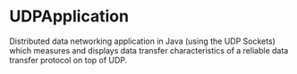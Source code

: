 # UDPApplication
Distributed data networking application in Java (using the UDP Sockets) which measures and displays data transfer characteristics of a reliable data transfer protocol on top of UDP.
